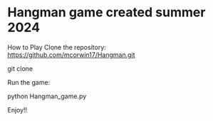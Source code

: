 # Hangman game created summer 2024
How to Play
Clone the repository: https://github.com/mcorwin17/Hangman.git

git clone 

Run the game:

python Hangman_game.py

Enjoy!!

